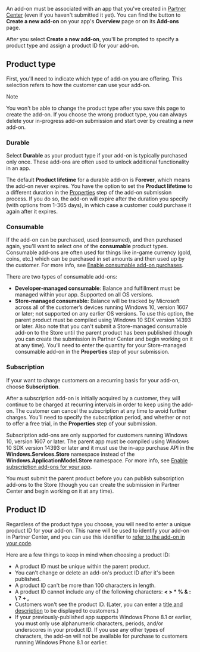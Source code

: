 An add-on must be associated with an app that you've created in [Partner Center](https://partner.microsoft.com/dashboard) (even if you haven't submitted it yet). You can find the button to **Create a new add-on** on your app's **Overview** page or on its **Add-ons** page.

After you select **Create a new add-on**, you'll be prompted to specify a product type and assign a product ID for your add-on.

## Product type

First, you'll need to indicate which type of add-on you are offering. This selection refers to how the customer can use your add-on.

> [!NOTE]
> You won't be able to change the product type after you save this page to create the add-on. If you choose the wrong product type, you can always delete your in-progress add-on submission and start over by creating a new add-on.

<span id="durable" />

### Durable

Select **Durable** as your product type if your add-on is typically purchased only once. These add-ons are often used to unlock additional functionality in an app.

The default **Product lifetime** for a durable add-on is **Forever**, which means the add-on never expires. You have the option to set the **Product lifetime** to a different duration in the [Properties](../../../apps/publish/publish-your-app/enter-app-properties.md) step of the add-on submission process. If you do so, the add-on will expire after the duration you specify (with options from 1-365 days), in which case a customer could purchase it again after it expires.

### Consumable

If the add-on can be purchased, used (consumed), and then purchased again, you'll want to select one of the **consumable** product types. Consumable add-ons are often used for things like in-game currency (gold, coins, etc.) which can be purchased in set amounts and then used up by the customer. For more info, see [Enable consumable add-on purchases](/uwp/monetize/enable-consumable-add-on-purchases).

There are two types of consumable add-ons:
- **Developer-managed consumable**: Balance and fulfillment must be managed within your app. Supported on all OS versions.
- **Store-managed consumable:** Balance will be tracked by Microsoft across all of the customer’s devices running Windows 10, version 1607 or later; not supported on any earlier OS versions. To use this option, the parent product must be compiled using Windows 10 SDK version 14393 or later. Also note that you can't submit a Store-managed consumable add-on to the Store until the parent product has been published (though you can create the submission in Partner Center and begin working on it at any time). You'll need to enter the quantity for your Store-managed consumable add-on in the **Properties** step of your submission.

### Subscription

If your want to charge customers on a recurring basis for your add-on, choose **Subscription**.

After a subscription add-on is initially acquired by a customer, they will continue to be charged at recurring intervals in order to keep using the add-on. The customer can cancel the subscription at any time to avoid further charges. You'll need to specify the subscription period, and whether or not to offer a free trial, in the **Properties** step of your submission.

Subscription add-ons are only supported for customers running Windows 10, version 1607 or later. The parent app must be compiled using Windows 10 SDK version 14393 or later and it must use the in-app purchase API in the **Windows.Services.Store** namespace instead of the **Windows.ApplicationModel.Store** namespace. For more info, see [Enable subscription add-ons for your app](/uwp/monetize/enable-subscription-add-ons-for-your-app).

You must submit the parent product before you can publish subscription add-ons to the Store (though you can create the submission in Partner Center and begin working on it at any time).

## Product ID

Regardless of the product type you choose, you will need to enter a unique product ID for your add-on. This name will be used to identify your add-on in Partner Center, and you can use this identifier to [refer to the add-on in your code](/uwp/monetize/in-app-purchases-and-trials#how-to-use-product-ids-for-add-ons-in-your-code).

Here are a few things to keep in mind when choosing a product ID:

- A product ID must be unique within the parent product.
- You can’t change or delete an add-on's product ID after it's been published.
- A product ID can't be more than 100 characters in length.
- A product ID cannot include any of the following characters: **&lt; &gt; \* % & : \\ ? + ,**
- Customers won't see the product ID. (Later, you can enter a [title and description](../../../apps/publish/publish-your-app/create-app-store-listing.md) to be displayed to customers.)
- If your previously-published app supports Windows Phone 8.1 or earlier, you must only use alphanumeric characters, periods, and/or underscores in your product ID. If you use any other types of characters, the add-on will not be available for purchase to customers running Windows Phone 8.1 or earlier.
